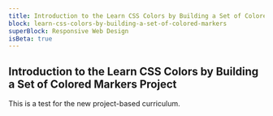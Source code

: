 ```yaml
---
title: Introduction to the Learn CSS Colors by Building a Set of Colored Markers Project
block: learn-css-colors-by-building-a-set-of-colored-markers
superBlock: Responsive Web Design
isBeta: true
---
```


## Introduction to the Learn CSS Colors by Building a Set of Colored Markers Project

This is a test for the new project-based curriculum.
